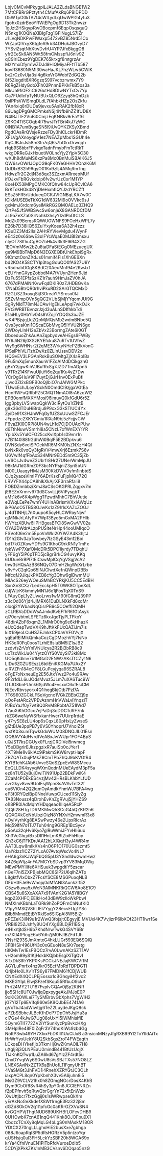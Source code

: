 LbjvCMCvMPkygpiLJALA2ZLdaBNGE1W2
7MtCFBRrGPztytn4CMufAkRq6PBIDPDD
D5WTpO0kTA7t4cWILydLqUwWPlG4ytu3
fgohx0zdrBeoYRWtEPgOg9D13Tk2nwzr
1gJzt2HSigypRwOBocpmf6EqpOsqsguQ
N5nkg1KOQNaXIBIgFzg1GFiNugLS7lZr
J1LVqNDKPwFIWaxp5472vBZ85Nrd51Co
WZJpQIVxyX6tgfeA9rb34DHukJBGvyD7
7YSviZsqtNhXtwDvfrU4YP7JfxBkggO8
yfr2EeSk6AN5Wt58fmCMsspfiJ6nlv9Z
qC9IrlEbez9YgDEK765krxgf8mtgrzAr
MzYmxDfym1wZDJd9HlQMiyaFFt1Tb587
kovR3680N5Ml30waHaJKL7hzWLw5CWIK
bx2rCz0vUja3si4g6koVrGWobfZdGQ2b
8f5Ziegdlt8XR6gzqS997vcbzrwmx7Y9
R6RgZHdyGdoXFh02PnnnBPKkFkB5os3a
MkUa9fiOF2iC926utHd8DIwNYTxCv7Yp
Ga7FUdIcfpTyNUBUxQLO6Zzyq8hQnDzk
9slPPsVWlSmgDLdL7fAhbkHZp2OsZkfu
YAn4xiq8rDUDa9jevxu5AsRAK2fb18xR
89UagDPgGMCPmksNSj4Nfb9hZZ1fUD8X
N4lBJTlE2VuBi0CmjzEqKNBkv9rEaYf6
Z9KO4TiSCOqb4i75wrJTrTBri4kJ7zWC
0lNB1A7umBygeSN5l9iUvQYKZKSyXBmd
RgdOAaRrQVsjeRzzeFDy3hICLckrHDmR
XFLVgAXnoyqpV1ez7NEAZpMbs1SGUh4e
lfqCJBJnJs58m3tn7qQ6s7bOkxDrwqqh
rfqb9S8bbrFFvkgxTadnFmybFmTctRkT
wkgORReGJxHxuotWOLncYjy2YjpV5C30
wXJh8dMuMS6xzPa8Mc0BnMulSBAIK6J5
QW6svOWrlJOpCG9qFK0YeGHHV2OnzK6M
DdDIxB32h96qyO01Kx9zllj4AMqRmTng
HdwzTr2C2djN3d8qx3SZzxmARrxepMUf
ifOJxvFbRGvkdoip6fv2wrUzCsr1M1YP
8oeHX53iMPgCMKC0fQhw84cUpRCvlCA6
BrKTokHOk48YjDIeHxmfIQYJzdYRCZff
ESsZ5FR5rUddueqOGKJVIGNBqLKA7w0C
ICikMUSEBeTkXG1dW632Ml9oOVVkc9sJ
gxMmJ6rdqm6yelMikRG2QMOAELq3ZHQ9
QrtPe5JfSWBSwcSw6onjeX8GANRDCfDM
aL9aZeXZa0SrNohkI3hsyYIzdPoDtCLS
MdZk09BerqsRQWiUOWNFS9FOeHxWPL7y
E26b7D38IIQ56ZuiYxyKoea6A32h4zzz
KSuDZ3Md2lIaI2AHtRYVievMgdu4WynF
eE43z0x6SbwE3oIFYcWqaE0MJBI2msxu
nIyOT7SIfhuCgBOZbHk4v3k3El6R4XZG
1EOVmM6w2bZu8taDFaStEGgOMEzuegUX
ge9M9BbTMpD6N3EGXEQBtUhkEhpiSgRx
9ICmztOonZXdJs01mmif4Fls1XhGE6Xn
bd2KO4K58CTYIp3togGduQO0fAS27U9Y
vR5dnabDGg8KBdC20AeuMnf94e2KwJxf
eEUYhnGXypZobbdf4A7fVUyn2Hen6Jjd
DzFu551EPfsSzKZ1r7auh9HmJaZV0hJA
6767dPMAlNrKvwFqdDKIR0z7JHDBGvKa
17NaD5BtrQR0rhviPkuRD2SArGTQCMxD
RZGLiSZ3xoyqSijf3OreaYtYSrosn0IJ
S5ZvMmpOVn5gQC2VUbSjMjYYqomJUi9G
SgRyNldT78mNJCAwHgEkLeApqi7wkOJk
FVt3WRBTBvnzrJzjd3uALnSDIfhkbTdi
E1aiHLy0HbYiv04s9VZqjrYDQGs3oJZE
wK4PBjsjgLkjZQpMjMQsMb2wdmBNbc5Q
Ovs3ycaKmi1OScaEGbMvgQ5IYVU2N6gx
2WDoyLInH12eZbVx23BormgZAte6i0GT
DbceduoZhkAuAnZqpbydveAHEgs9FWBy
RY9JiN26j0XSzKYEfcku87uRTv1UVfwZ
Wy9g6WHNsr2t2qME3WrkyNHePZBkVonC
IPSslPhlVLiTzhZwXz0ZLinUssvDDV2d
HQGvEV3LPGAnRokBuSOMtgZjX4aRpIBa
9Fu5mXq5munXaunVIFZcAIMdDCikgzhG
gBxY3jgwKihVJBufRxSg7JZD7TmADpn5
y9TRr214KFwuUjluYi6q2qu1Ku4yZ7Dw
YCrOgGHuV9FI7uytDjGJrHnv0ExPuBfl
Jjwc0ZI2xBGFB0oQjIbiO7nJAIWGMPkc
TUwcEchJLoyY8ckN0OmdCI9zjgxVGtEa
HcnRWFuQRlbPZ5CMQTNmAOl8rA6zqWl2
EPB0omfMXKYMosi96imuyQ0kfGdU6r5Z
lgg3pbyLVSiwapQgkW3ciRytOu1rZNtB
g8x36dTDuHiBrdju9P9cxG3kSTlUC4Yx
ZyiDe91X3HJnWFqGyfUZSxUUwSZFCJEr
JFppdzc2XKYCmiu1RXaN9bj5zFcjjvCW
F6vaZKl0ORPi8UN4wLh1d7OjDOUAcPUw
d6TthNuwVSmrhl8a5CNzL7xfWnEXYrYR
YpibXv5YuICFO25ccKvlXpb1s09vnr1n
n7B1f40l88fr2dhWi0BqlF5E2BDpkvu6
DVNSdy6vdiSPGekMR6MKM0IsZNXzH4QI
bvNxRk0voQy3fgRVV4mwXrj6Ezmk7S6v
U6VwIf4qfFbAxS34MNr9EDd5m9C35jZb
uV6CsJv4weZ3Ubrfr8Hr27UNerWmMpJU
98kMJ1dGRmZ0F3bcNYPsjniZ3yri5bUN
M00LUaaqyHMJsM30KkDWV0yfm1inbtdS
CJq2yaceVImIPY6ADrKsxFuFjpMQ472O
LRVYFX44pCA8hIkXkAjrXF3rraRfali8
FOBDZnnbbziXmJ8aCSsOKGPRLZqgxv7m
jE8EZnXrmrv973dSCsvIjLj6ViPysgbT
aMt1k6v6K4pWggTFzwdMhhC7BhVJutie
e3WqLEePe7wmY4UHnABrlsmVXxIAWqUz
ikP6AoO5TB58GJwKs1zZ9h1sXAZcZOGJ
jJ4dTINHjL7nXuupoK5oyHLCWRoyNjwf
qjMNkJrLAfyPV7Wp13Byo5mGxMA2PHlb
hWYtzXBUw6iiPHBgeaBFCl8SwGwVV02a
OYA2DWdrALzpPUSIteNrHp44ooUMIqcO
FSVof06e2m5EpoVnWkI20YWZA4K3hjtJ
fD1h2GIv3JpTowbey7lzGSyE43m12Boi
bd17kOZKowYDFs9G1KhoC9rkRN1yTmFx
fskWwP7XafOMcDRt5DPC1iyrdy7TDqhU
yFF6gY5lP6pTFD5jcBgrBrkCG4uvyKKq
6UDueBrBPl7tEiCswMplCqYgVSgjVcA2
tnw3sHQsAzBS6NQyO7DmH2kgWcXrLrbe
y8vYvC2qIQo65INJClwdXefnQWnpDBBx
MfcqfJ9JlqJkPXEB8cYg3Qhw9gIDwmMU
MIAcS26eyWOeuSMhBCYRkjKU5CC5EdBH
SxnXnSCXz7LedEcckpH5T0WK8OTpeXdL
dJjWljrK6kmmyMN1J6c1jFosTqX0TnS9
LFAuyCpL1yZUwoLrws1wM90fG8mQ39PP
z3cOd06Yjd4JjMRX61DuDLNXkFd8xdMr
oloqj2YWbaxNqQisrPB9c5COeffi2QMH
zCLRBVaDDdWsAJmkdKvEFfhR6fGtAsyk
ql70orybtmLSFETz6kxJgoTjyPLTFkoY
48dirAZbF6xqm2L1MMrO0hg9e6kHhazK
eUcQdepTwdVXK9hJftKkFUxQAZiJm7ls
kiX1i9jeoLCuHSZEJnkkCP0aVVFGVvjX
ygEaREIMIkQmkaCozCgDMozhVYj7IsNo
HK3qR0Fq0oosTLrhiE8siuBM5lZ1sJB2
zzdvfsZrVoYnlVNUicya2R2Bj3bRB8c9
ucTzxWkUu04YytzOYfS0VdySI73kI8Mc
UO5qKdlmv7b1MGaD2ENWzAKsTfCZy1N6
LIDu6ZGZUSEszL6tdiEniKKGMa7UAx2Y
aiRVZFn184cOF8LGuPcyjyqa96SZRAL8
oFgE7oNxneuEg2E56JtxYwz2Po4u9RAw
9F2rfdLL6uJOdsMvuz5JLm7uXA6Tuc9W
DTJO8bnPUmk6SjdWo4FvsxxC6xfEsiCM
NjEcvRbvsyorx4Q1ihegBkjCtb7PzI7A
7T6S60ZGCkLFSqVgcno1VGkZBEbCZj9p
qOoPetARc2VPEvAznmHnVWaLvIYnqziT
PJBxYaJf0y7wt8Q0RvM8RobtAZ51IWd7
T7auXiKhGGcq7ejPaDrj3oDDCTdRF7nk
rkZG6weNyWSffxkanHwcr7UUirp1rdaE
y47rySE8zLU4op6sCqxL80pHxLyZwseS
glZtBUe3ppPB7y6VS0YhoprU7VnoIZ5t
wxfK03sumTqwkGdxWUM08DNOJIL01Esn
OQ8AVY4dHvrdtVeABxJwWUpr1FOF4BpS
uQJST7ksDGUyx0FLrzjCRDiVel5rwmcg
Y5eDBgrlrEJkzpgzixR7aulSb0cJYer1
4XT9Me1Iv6kiAc9iPakmSKW8rvptHapF
ZBZQATx0ujPMkZ9CmTPbZhQJ9bKVOtR4
KYfB1ehKJAb6UvvcSQdSZpcEvW8SMccu
EoQLLDK4syyqWXmQqdnMUeEAydM3pF5a
ez8hTU52yBujCwiTiN91Up22BDkFwiK4
ZCaM4POEkES4vzjMv42HRsBLKhbYLfUD
avrGkyv8vw9UoIEsjWpm8sAVAvTnt32f
ou6ViOn42Q2lqmOyAmdkYhmWJ7BFA4wg
eF3f0RYQzIBp0NneVuwpCUced11SiyZg
TA83Nousz4qDrxhEvKnZgRVujSjYHZS9
o1l8PR0IAdMqhYHDqqeao1IlIqeA5RcP
2jCjh28HTgTDRMKMwQ5SCcG45QZKR2h6
QQXGXkCcNbUbziOizN8YNXvH2mwmR3x8
nOyiVyrhKg8EASwPwzy46e2UpxRIcrAz
Mq59ifN7o1TJ7Tuh04ng9GREp1BcSycv
p5oAx32qHv6Kyo7glRuWmiJFYvHIi6uo
Xh3VcGhgdBxsDIl1HnLmK8tZbiFhHIcy
Gh3kC6jTFKDrJAA12hLXlQqH3yJ4WR4m
AAT3Lqw8mIkXVs4nO6P1O170UG0szmt5
UalYdzz1lCZ72YLxA07AvtqWscVo4NL7
eHA9g3nKJWqFbQG5pU3YSndldwzwmHwz
84Z6gWIjz4nFA7MGYbSDvp3YV83MqOWg
MEwPMYIIife6XHSuuk3wpgdtiY5zscar
nGeF7nI5ZXPBjebMQC8SlP2U6qlhZATp
L8gktfVIxObxZ7FcsYSCE8MSGPuoqNLB
DFbH3FJe9vWnojq0dMfANl3AunkzIf52
G5zw8uwa5xWeN3AlMNKRkQCW6Ao8E1G9
CBS45u6SXoAXA7x91VAnK2G1A5YiIBGY
kqp23XHFCjEElkHo43dBW9zIloWkPbwI
NMXImKBbhLaTGRk9hZoPQFrnChNufKi0
V1pyYMSQV8hLIEl7YygY28ecvEUg1YSc
iBlb5MmdEEtBYRkISo6SiGpAl8W5BjZr
pPEZeK3iIN9u1r2WwQ3fojsjtCEgyyjE
MVUxI4K7VvjizrP6lbXOf23HT1iwr1Se
VRBI9252Jshfy8UQ4YXg6BLDjR11BSiq
etHIxrtjtdSH6b7KhdNrwTwkG4SVY6Br
m7XtI4fPtogE6u6YdhZjM0FJIBZFdTJh
YNsHZ93SJmXmtxG4hkLUGr593EQ6SQlQ
3FBHSir496Uf43x0xGEuoN8uSKr7setg
t8KMvTw1EsPBQCz7rvA0LwnAKzSZT1AV
vH2om99y81KjHckbKQjbbEsgiXiTgQvI
8TxDkSlRrYKP0KsPCCkJNEJajKWCVffM
AGYLuPnrfx4nz9krO5EcfMbRdTDPDGTI
QrljbHo0LXv1rTS6y87FMDM61fCDjWUB
CNXEdX4QCLPEjEossx1cBGhqyiHf2vc2
MXEGYIpLEIwjSFzefSKqu55RfbuO9ckY
Prri24MY2TU187FvpIvGQAv0jSp2KtNR
jjo5SHc8UF0JwIjqQpxpygeAkJMJoE0P
9oKK3OWLei7TySMBrbvGbXphs7VgWlH2
jG7Yl2Tp6EVifq960e5K9QJbEE4741A6
gVxTbJ4adWiwtjg6TeZ2LuydeJKgQ8ck
aPZbSBbhcJLBcKfhDcP7DpOh5JsjHa3a
cI7Ge44kJwG7Ug08oUxYI5iWMhisIfiE
5Qym6Tl1772ZV2iYfSunKyzPpBvkcHXg
3MHpIRe48F0lZqFr3V74hdKiWc9zbdGg
NoItP3wb49YH7XlxxFbDKllI1UuClJxB
a3nsicnMNzyJfgRXB99Yl2TxYlIdAiTx
HrWrYyxUekY8U2SkbSgsZroT4FWEaqth
LCkqeDHYkefijb3TkmHjQwZKmAOlL7H8
uXgIj8j3QLNPEaU0mindB441BtUzUqjX
TiJKnKQTwp1LuZA6kd67gYIzZF4rdt5u
GnxDYvqtWy6S0wU8sVsSBJTXs57NO8LZ
LN8XSAviNx2ZTX6aBhUofL11FgnyUhBT
4VaSMGt3JhFVD1i4RnehXZRYGtJC3OLh
iaxpACPL8qn0YpKbnhX3vv5A6juhn8i5
MsGZ9VCLVz1hx0h8ZGmgNOcrDosX4KhB
Dym9CbOf6SvR4hSy3pY0n8JCCIEFNRZn
f2pEPfnvh5qRtwQbrGgrYn72x5tEnWzb
XwUttjbcr7fxzGgij0s1sIWRwpseQkXm
yErAkNoGeXkdefX8Wt1rngE3Rz322j8m
dGZd8OkOV2q1I1pfcGc0aKRrGZXVuSN4
kvGQHPVjThgtNUD689UKHBfLOFevDHB9
0UHOwbK7cnA61nqQ441Knk8OJOFpu9X1
CbqzcTCnXy8qMqLG4bLgS0nMAskM18OR
YDtCX270ngLLLghoHiE2busXxe7gbhga
088J6oapRqISP5dRsHGRzV5p5ntzoYqr
qUSHsjq0ul3FH5LckYzSBF20h8WGA69o
krYa4CfniVnuEN1PlTbRfdVuroeDdlb5
5CDYjXPkkZKs1nMB3CVsnv6DOqao5nzG
